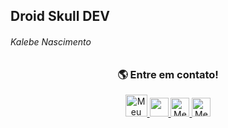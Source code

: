 ## **Droid Skull DEV**
###### Kalebe Nascimento

<div align='center'>
    <h3> <b> 🌎 Entre em contato! </b> </h3> <p>
    <a href='https://twitter.com/feliper_dev'>
        <img src='assets/twitter-logo-4.png' width=35 title='Meu twitter'>
    </a><a href='https://www.linkedin.com/in/felipe-azevedo-ribeiro/' title='Meu linkedin'>
        <img src='assets/lnd.png' width=30>
    </a><a href='https://feliper.dev/#/'>
        <img src='assets/html.webp' width=30 title='Meu portfólio web'>
    </a><a href='https://www.instagram.com/felipe.developer/'>
        <img src='assets/ig.png' width=30 title='Meu instagram'>
    </a>
</div>

